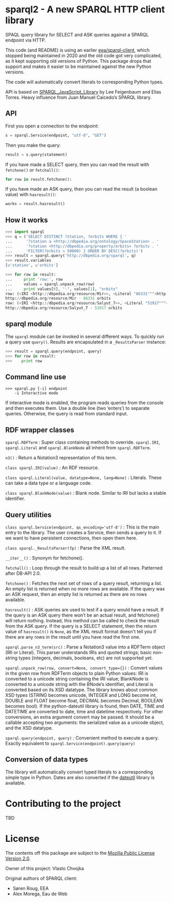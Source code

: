 # sparql2 - A new SPARQL HTTP client library
SPAQL query library for SELECT and ASK queries against a SPARQL endpoint via HTTP.

This code (and README) is using an earlier
[eea/sparql-client](https://github.com/eea/sparql-client),
which stopped being maintained in 2020 and the old code got very complicated,
as it kept supporting old versions of Python. This package drops that support
and makes it easier to be maintained against the new Python versions.

The code will automatically convert literals to corresponding Python  types.

API is based on
[SPARQL_JavaScript_Library](https://web.archive.org/web/20120518014957/http://www.thefigtrees.net/lee/sw/sparql.js)
by Lee Feigenbaum and Elias Torres. Heavy influence from Juan Manuel
Caicedo’s SPARQL library.

## API

First you open a connection to the endpoint:

```python
s = sparql.Service(endpoint, "utf-8", "GET")
```

Then you make the query:

```python
result = s.query(statement)
```

If you have made a SELECT query, then you can read the result with `fetchone()` or `fetchall()`:

```python
for row in result.fetchone():
```

If you have made an ASK query, then you can read the result (a boolean value) with `hasresult()`:

```python
works = result.hasresult()
```

## How it works

```python
>>> import sparql
>>> q = ('SELECT DISTINCT ?station, ?orbits WHERE { '
...      '?station a <http://dbpedia.org/ontology/SpaceStation> . '
...      '?station <http://dbpedia.org/property/orbits> ?orbits . '
...      'FILTER(?orbits > 50000) } ORDER BY DESC(?orbits)')
>>> result = sparql.query('http://dbpedia.org/sparql', q)
>>> result.variables
[u'station', u'orbits']

>>> for row in result:
...     print 'row:', row
...     values = sparql.unpack_row(row)
...     print values[0], "-", values[1], "orbits"
row: (<IRI <http://dbpedia.org/resource/Mir>>, <Literal "86331"^^<http://www.w3.org/2001/XMLSchema#int>>)
http://dbpedia.org/resource/Mir - 86331 orbits
row: (<IRI <http://dbpedia.org/resource/Salyut_7>>, <Literal "51917"^^<http://www.w3.org/2001/XMLSchema#int>>)
http://dbpedia.org/resource/Salyut_7 - 51917 orbits
```

## sparql module
The `sparql` module can be invoked in several different ways. 
To quickly run a query use `query()`. 
Results are encapsulated in a `_ResultsParser` instance:

```python
>>> result = sparql.query(endpoint, query)
>>> for row in result:
>>>    print row
```

## Command line use

```
>>> sparql.py [-i] endpoint
    -i Interactive mode
```

If interactive mode is enabled, the program reads queries from the console and then executes them. 
Use a double line (two ‘enters’) to separate queries.
Otherwise, the query is read from standard input.

## RDF wrapper classes

`sparql.RDFTerm`
:   Super class containing methods to override. `sparql.IRI`, `sparql.Literal` and `sparql.BlankNode` all inherit 
from `sparql.RDFTerm`.

`n3()`
:   Return a Notation3 representation of this term.

`class sparql.IRI(value)`
:   An RDF resource.

`class sparql.Literal(value, datatype=None, lang=None)`
:   Literals. These can take a data type or a language code.

`class sparql.BlankNode(value)`
:   Blank node. Similar to IRI but lacks a stable identifier.

## Query utilities

`class sparql.Service(endpoint, qs_encoding='utf-8')`
:   This is the main entry to the library. The user creates a Service, then sends a query to it. 
If we want to have persistent connections, then open them here.

`class sparql._ResultsParser(fp)`
:   Parse the XML result.

`__iter__()`
:   Synonym for fetchone().

`fetchall()`
:   Loop through the result to build up a list of all rows. Patterned after DB-API 2.0.

`fetchone()`
:   Fetches the next set of rows of a query result, returning a list. An empty list is returned when no more rows 
are available. If the query was an ASK request, then an empty list is returned as there are no rows available.

`hasresult()`
:   ASK queries are used to test if a query would have a result. If the query is an ASK query there won’t be 
an actual result, and fetchone() will return nothing. Instead, this method can be called to check the result from 
the ASK query. If the query is a SELECT statement, then the return value of `hasresult()` is `None`, 
as the XML result format doesn't tell you if there are any rows in the result until you have read the first one.

`sparql.parse_n3_term(src)`
:   Parse a Notation3 value into a RDFTerm object (IRI or Literal). This parser understands IRIs and quoted strings; 
basic non-string types (integers, decimals, booleans, etc) are not supported yet.

`sparql.unpack_row(row, convert=None, convert_type={})`
:   Convert values in the given row from RDFTerm objects to plain Python values: IRI is converted to a unicode string
containing the IRI value; BlankNode is converted to a unicode string with the BNode’s identifier, and Literal 
is converted based on its XSD datatype. The library knows about common XSD types (STRING becomes unicode, 
INTEGER and LONG become int, DOUBLE and FLOAT become float, DECIMAL becomes Decimal, BOOLEAN becomes bool).
If the python-dateutil library is found, then DATE, TIME and DATETIME are converted to date, time and datetime 
respectively. For other conversions, an extra argument convert may be passed. It should be a callable accepting 
two arguments: the serialized value as a unicode object, and the XSD datatype.

`sparql.query(endpoint, query)`
:   Convenient method to execute a query. Exactly equivalent to `sparql.Service(endpoint).query(query)`

## Conversion of data types
The library will automatically convert typed literals to a corresponding
simple type in Python. Dates are also converted if the [dateutil](http://labix.org/python-dateutil) library is
available.

# Contributing to the project
TBD

# License
The contents off this package are subject to the 
[Mozilla Public License Version 2.0](https://github.com/vlastocom/sparql2/blob/master/LICENSE).

Owner of this project: Vlasto Chvojka

Original authors of SPARQL client:
* Søren Roug, EEA
* Alex Morega, Eau de Web
